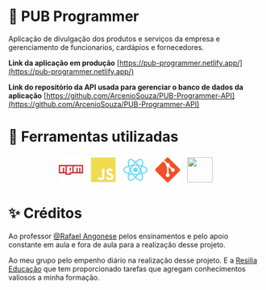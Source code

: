 # :beers: PUB Programmer

Aplicação de divulgação dos produtos e serviços da empresa e gerenciamento de funcionarios, cardápios e fornecedores.

**Link da aplicação em produção**
[https://pub-programmer.netlify.app/](https://pub-programmer.netlify.app/)

**Link do repositório da API usada para gerenciar o banco de dados da aplicação**
[https://github.com/ArcenioSouza/PUB-Programmer-API](https://github.com/ArcenioSouza/PUB-Programmer-API)

# :hammer: Ferramentas utilizadas

<div style="display: inline_block" align="center">
   <img align="center" width='50px' height='50px' style="margin: 5px" src='https://raw.githubusercontent.com/devicons/devicon/2ae2a900d2f041da66e950e4d48052658d850630/icons/npm/npm-original-wordmark.svg'>
   <img align="center" width='50px' height='50px' style="margin: 5px" src='https://raw.githubusercontent.com/devicons/devicon/master/icons/javascript/javascript-plain.svg'>
   <img align="center" width='50px' height='50px' style="margin: 5px" src='https://raw.githubusercontent.com/devicons/devicon/master/icons/react/react-original.svg'>
   <img align="center" width='50px' height='50px' style="margin: 5px" src='https://raw.githubusercontent.com/devicons/devicon/2ae2a900d2f041da66e950e4d48052658d850630/icons/git/git-original.svg'>
   <img align="center" width='50px' height='50px' style="margin: 5px" src='https://raw.githubusercontent.com/styled-components/brand/bde053200192814dcd55923b6e41884d18e51665/styled-components.svg'>
</div>

# :sparkles: Créditos

Ao professor [@Rafael Angonese](https://github.com/rafael-angonese) pelos ensinamentos e pelo apoio constante em aula e fora de aula para a realização desse projeto.

Ao meu grupo pelo empenho diário na realização desse projeto. E a [Resilia Educação](https://www.resilia.com.br/) que tem proporcionado tarefas que agregam conhecimentos valiosos a minha formação.


